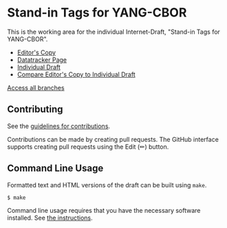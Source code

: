 # Stand-in Tags for YANG-CBOR

This is the working area for the individual Internet-Draft, "Stand-in Tags for YANG-CBOR".

* [Editor's Copy](https://cabo.github.io/yang-standin/#go.draft-bormann-cbor-yang-standin.html)
* [Datatracker Page](https://datatracker.ietf.org/doc/draft-bormann-cbor-yang-standin)
* [Individual Draft](https://datatracker.ietf.org/doc/html/draft-bormann-cbor-yang-standin)
* [Compare Editor's Copy to Individual Draft](https://cabo.github.io/yang-standin/#go.draft-bormann-cbor-yang-standin.diff)

[Access all branches](https://cabo.github.io/yang-standin)

## Contributing

See the
[guidelines for contributions](https://github.com/cabo/yang-standin/blob/main/CONTRIBUTING.md).

Contributions can be made by creating pull requests.
The GitHub interface supports creating pull requests using the Edit (✏) button.


## Command Line Usage

Formatted text and HTML versions of the draft can be built using `make`.

```sh
$ make
```

Command line usage requires that you have the necessary software installed.  See
[the instructions](https://github.com/martinthomson/i-d-template/blob/main/doc/SETUP.md).

